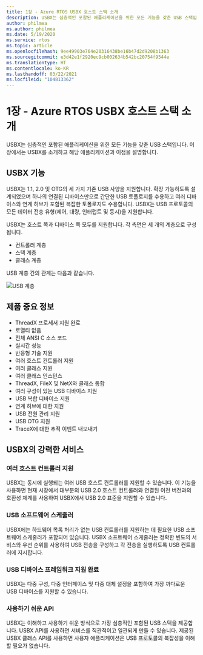 ```yaml
---
title: 1장 - Azure RTOS USBX 호스트 스택 소개
description: USBX는 심층적인 포함된 애플리케이션을 위한 모든 기능을 갖춘 USB 스택입니다. 이 장에서는 USBX를 소개하고 해당 애플리케이션과 이점을 설명합니다.
author: philmea
ms.author: philmea
ms.date: 5/19/2020
ms.service: rtos
ms.topic: article
ms.openlocfilehash: 9ee49903e764e20316438be16b47d2d9208b1363
ms.sourcegitcommit: e3d42e1f2920ec9cb002634b542bc20754f9544e
ms.translationtype: HT
ms.contentlocale: ko-KR
ms.lasthandoff: 03/22/2021
ms.locfileid: "104813362"
---
```

# <a name="chapter-1---introduction-to-azure-rtos-usbx-host-stack"></a>1장 - Azure RTOS USBX 호스트 스택 소개

USBX는 심층적인 포함된 애플리케이션을 위한 모든 기능을 갖춘 USB 스택입니다. 이 장에서는 USBX를 소개하고 해당 애플리케이션과 이점을 설명합니다.

## <a name="usbx-features"></a>USBX 기능

USBX는 1.1, 2.0 및 OTG의 세 가지 기존 USB 사양을 지원합니다. 확장 가능하도록 설계되었으며 하나의 연결된 디바이스만으로 간단한 USB 토폴로지를 수용하고 여러 디바이스와 연계 허브가 포함된 복잡한 토폴로지도 수용합니다. USBX는 USB 프로토콜의 모든 데이터 전송 유형(제어, 대량, 인터럽트 및 등시)을 지원합니다.

USBX는 호스트 쪽과 디바이스 쪽 모두를 지원합니다. 각 측면은 세 개의 계층으로 구성됩니다.

- 컨트롤러 계층
- 스택 계층
- 클래스 계층

USB 계층 간의 관계는 다음과 같습니다.

![USB 계층](./media/usbx-device-stack/usb-layers.png)

## <a name="product-highlights"></a>제품 중요 정보

- ThreadX 프로세서 지원 완료
- 로열티 없음
- 전체 ANSI C 소스 코드
- 실시간 성능
- 반응형 기술 지원
- 여러 호스트 컨트롤러 지원
- 여러 클래스 지원
- 여러 클래스 인스턴스
- ThreadX, FileX 및 NetX와 클래스 통합
- 여러 구성이 있는 USB 디바이스 지원
- USB 복합 디바이스 지원
- 연계 허브에 대한 지원
- USB 전원 관리 지원
- USB OTG 지원
- TraceX에 대한 추적 이벤트 내보내기

## <a name="powerful-services-of-usbx"></a>USBX의 강력한 서비스

### <a name="multiple-host-controller-support"></a>여러 호스트 컨트롤러 지원

USBX는 동시에 실행되는 여러 USB 호스트 컨트롤러를 지원할 수 있습니다. 이 기능을 사용하면 현재 시장에서 대부분의 USB 2.0 호스트 컨트롤러와 연결된 이전 버전과의 호환성 체계를 사용하여 USBX에서 USB 2.0 표준을 지원할 수 있습니다.

### <a name="usb-software-scheduler"></a>USB 소프트웨어 스케줄러

USBX에는 하드웨어 목록 처리가 없는 USB 컨트롤러를 지원하는 데 필요한 USB 소프트웨어 스케줄러가 포함되어 있습니다. USBX 소프트웨어 스케줄러는 정확한 빈도의 서비스와 우선 순위를 사용하여 USB 전송을 구성하고 각 전송을 실행하도록 USB 컨트롤러에 지시합니다.

### <a name="complete-usb-device-framework-support"></a>USB 디바이스 프레임워크 지원 완료

USBX는 다중 구성, 다중 인터페이스 및 다중 대체 설정을 포함하여 가장 까다로운 USB 디바이스를 지원할 수 있습니다.

### <a name="easy-to-use-apis"></a>사용하기 쉬운 API

USBX는 이해하고 사용하기 쉬운 방식으로 가장 심층적인 포함된 USB 스택을 제공합니다. USBX API를 사용하면 서비스를 직관적이고 일관되게 만들 수 있습니다. 제공된 USBX 클래스 API를 사용하면 사용자 애플리케이션은 USB 프로토콜의 복잡성을 이해할 필요가 없습니다.
